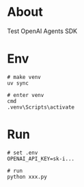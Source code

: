 # About

Test OpenAI Agents SDK


# Env

```
# make venv
uv sync

# enter venv
cmd
.venv\Scripts\activate
```

# Run

```
# set .env
OPENAI_API_KEY=sk-i...

# run 
python xxx.py
```